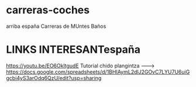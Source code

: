 # carreras-coches
arriba españa
Carreras de MUntes Baños
# LINKS INTERESANTespaña
https://youtu.be/EO6OkltgudE  Tutorial chido
plangintza ---> https://docs.google.com/spreadsheets/d/1BHIAymL2dlJ2GOvC7LYU7U6uiGgcbi4yS3arOdq6QzU/edit?usp=sharing